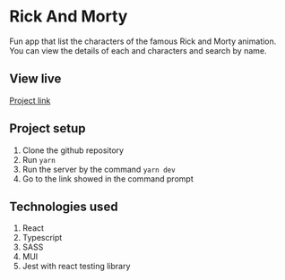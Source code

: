 # Rick And Morty
Fun app that list the characters of the famous Rick and Morty animation.
You can view the details of each and characters and search by name.

## View live
[Project link](https://rick-and-morty-livid-pi.vercel.app/)

## Project setup
1. Clone the github repository
2. Run `yarn`
3. Run the server by the command `yarn dev`
4. Go to the link showed in the command prompt

## Technologies used
1. React
2. Typescript
3. SASS
4. MUI
5. Jest with react testing library